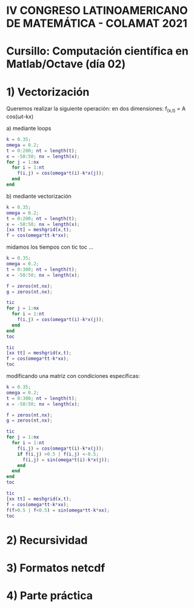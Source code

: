 # IV CONGRESO LATINOAMERICANO DE MATEMÁTICA - COLAMAT 2021
# Cursillo: Computación científica en Matlab/Octave (día 02)



# 1) Vectorización 
Queremos realizar la siguiente operación: en dos dimensiones: f<sub>(x,t)</sub> = A cos(&omega;t-kx)

a) mediante loops
```MATLAB
k = 0.35;
omega = 0.2;
t = 0:200; nt = length(t);
x = -50:50; nx = length(x);
for j = 1:nx
  for i = 1:nt
    f(i,j) = cos(omega*t(i)-k*x(j));
  end
end  
```
b) mediante vectorización
```MATLAB
k = 0.35;
omega = 0.2;
t = 0:200; nt = length(t);
x = -50:50; nx = length(x);
[xx tt] = meshgrid(x,t);
f = cos(omega*tt-k*xx);
```
midamos los tiempos con tic toc ...
```MATLAB
k = 0.35;
omega = 0.2;
t = 0:300; nt = length(t);
x = -50:50; nx = length(x);

f = zeros(nt,nx);
g = zeros(nt,nx);

tic
for j = 1:nx
  for i = 1:nt
    f(i,j) = cos(omega*t(i)-k*x(j));
  end
end
toc

tic
[xx tt] = meshgrid(x,t);
f = cos(omega*tt-k*xx);
toc
```
modificando una matriz con condiciones específicas:

```MATLAB
k = 0.35;
omega = 0.2;
t = 0:300; nt = length(t);
x = -50:50; nx = length(x);

f = zeros(nt,nx);
g = zeros(nt,nx);

tic
for j = 1:nx
  for i = 1:nt
    f(i,j) = cos(omega*t(i)-k*x(j));
    if f(i,j) >0.5 | f(i,j) <-0.5;
      f(i,j) = sin(omega*t(i)-k*x(j));
    end
  end
end
toc

tic
[xx tt] = meshgrid(x,t);
f = cos(omega*tt-k*xx);
f(f>0.5 | f<0.5) = sin(omega*tt-k*xx);
toc
```

# 2) Recursividad

# 3) Formatos netcdf

# 4) Parte práctica
